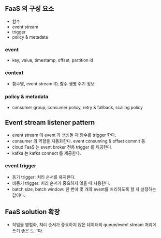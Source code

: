 ## FaaS 의 구성 요소
- 함수
- event stream
- trigger
- policy & metadata

### event
- key, value, timestamp, offset, partition id

### context
- 함수명, event stream ID, 함수 생명 주기 정보

### policy & metadata
- consumer group, consumer policy, retry & fallback, scaling policy

## Event stream listener pattern
- event stream 에 event 가 생성될 때 함수를 trigger 한다.
- consumer 의 역할을 자동화한다. event consuming & offset commit 등
- cloud FaaS 는 event broker 전용 trigger 를 제공한다.
- kafka 는 kafka connect 를 제공한다.

### event trigger
- 동기 trigger: 처리 순서를 유지한다.
- 비동기 trigger: 처리 순서가 중요하지 않을 때 사용한다.
- batch size, batch window: 한 번에 몇 개의 event를 처리하도록 할 지 설정하는 값이다.

## FaaS solution 확장
- 작업을 병렬화, 처리 순서가 중요하지 않은 데이터의 queue/event stream 처리에 쓰기 좋은 도구다.




